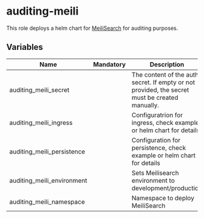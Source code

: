 # auditing-meili

This role deploys a helm chart for [MeiliSearch](https://github.com/meilisearch/meilisearch-kubernetes) for auditing purposes.

## Variables

| Name                       | Mandatory | Description                                                                                    |
| -------------------------- | --------- | ---------------------------------------------------------------------------------------------- |
| auditing_meili_secret      |           | The content of the auth secret. If empty or not provided, the secret must be created manually. |
| auditing_meili_ingress     |           | Configuratrion for ingress, check example or helm chart for details                            |
| auditing_meili_persistence |           | Configuration for persistence, check example or helm chart for details                         |
| auditing_meili_environment |           | Sets Meilisearch environment to development/production                                         |
| auditing_meili_namespace   |           | Namespace to deploy MeiliSearch                                                                |
